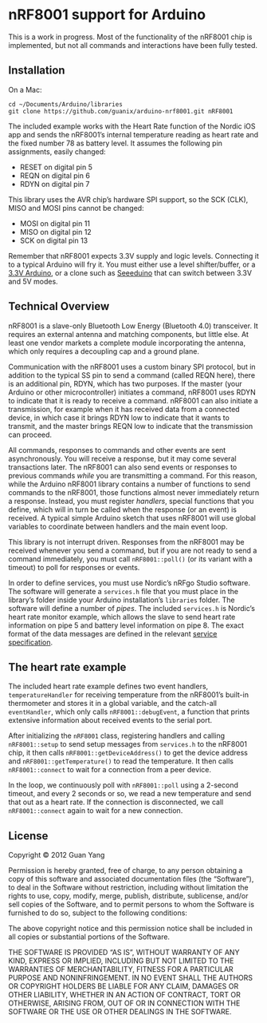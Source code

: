 # nRF8001 support for Arduino

This is a work in progress. Most of the functionality of the nRF8001 chip
is implemented, but not all commands and interactions have been fully
tested.

## Installation

On a Mac:

    cd ~/Documents/Arduino/libraries
    git clone https://github.com/guanix/arduino-nrf8001.git nRF8001

The included example works with the Heart Rate function of the Nordic iOS app
and sends the nRF8001’s internal temperature reading as heart rate and the
fixed number 78 as battery level. It assumes the following pin assignments,
easily changed:

* RESET on digital pin 5
* REQN on digital pin 6
* RDYN on digital pin 7

This library uses the AVR chip’s hardware SPI support, so the SCK (CLK),
MISO and MOSI pins cannot be changed:

* MOSI on digital pin 11
* MISO on digital pin 12
* SCK on digital pin 13

Remember that nRF8001 expects 3.3V supply and logic levels. Connecting it
to a typical Arduino will fry it. You must either use a level shifter/buffer,
or a [3.3V Arduino][promini], or a clone such as [Seeeduino][seeeduino]
that can switch between 3.3V and 5V modes.

[promini]: https://www.sparkfun.com/products/11114
[seeeduino]: http://www.seeedstudio.com/depot/seeeduino-v221-atmega-328p-p-669.html

## Technical Overview

nRF8001 is a slave-only Bluetooth Low Energy (Bluetooth 4.0) transceiver.
It requires an external antenna and matching components, but little else.
At least one vendor markets a complete module incorporating the antenna,
which only requires a decoupling cap and a ground plane.

Communication with the nRF8001 uses a custom binary SPI protocol, but in
addition to the typical SS pin to send a command (called REQN here), there
is an additional pin, RDYN, which has two purposes. If the master (your
Arduino or other microcontroller) initiates a command, nRF8001 uses RDYN
to indicate that it is ready to receive a command. nRF8001 can also
initiate a transmission, for example when it has received data from a
connected device, in which case it brings RDYN low to indicate that it
wants to transmit, and the master brings REQN low to indicate that the
transmission can proceed.

All commands, responses to commands and other events are sent asynchronously.
You will receive a response, but it may come several transactions later. The
nRF8001 can also send events or responses to previous commands _while_ you
are transmitting a command. For this reason, while the Arduino nRF8001 library
contains a number of functions to send commands to the nRF8001, those
functions almost never immediately return a response. Instead, you must
register _handlers_, special functions that you define, which will in turn
be called when the response (or an event) is received. A typical simple
Arduino sketch that uses nRF8001 will use global variables to coordinate
between handlers and the main event loop.

This library is not interrupt driven. Responses from the nRF8001 may be
received whenever you send a command, but if you are not ready to send a
command immediately, you must call `nRF8001::poll()` (or its variant with
a timeout) to poll for responses or events.

In order to define services, you must use Nordic’s nRFgo Studio software.
The software will generate a `services.h` file that you must place in the
library’s folder inside your Arduino installation’s `libraries` folder.
The software will define a number of _pipes_. The included `services.h` is
Nordic’s heart rate monitor example, which allows the slave to send
heart rate information on pipe 5 and battery level information on pipe 8.
The exact format of the data messages are defined in the relevant
[service specification][servicespec].

[servicespec]: http://developer.bluetooth.org/gatt/services/Pages/ServicesHome.aspx

## The heart rate example

The included heart rate example defines two event handlers,
`temperatureHandler` for receiving temperature from the nRF8001’s
built-in thermometer and stores it in a global variable,
and the catch-all `eventHandler`, which only calls `nRF8001::debugEvent`,
a function that prints extensive information about received events to the
serial port.

After initializing the `nRF8001` class, registering handlers and calling
`nRF8001::setup` to send setup messages from `services.h` to the nRF8001
chip, it then calls `nRF8001::getDeviceAddress()` to get the device
address and `nRF8001::getTemperature()` to read the temperature.
It then calls `nRF8001::connect` to wait for a connection from a peer
device.

In the loop, we continuously poll with `nRF8001::poll` using a 2-second
timeout, and every 2 seconds or so, we read a new temperature and send
that out as a heart rate. If the connection is disconnected, we call
`nRF8001::connect` again to wait for a new connection.

## License
Copyright © 2012 Guan Yang

Permission is hereby granted, free of charge, to any person obtaining
a copy of this software and associated documentation files (the
“Software”), to deal in the Software without restriction, including
without limitation the rights to use, copy, modify, merge, publish,
distribute, sublicense, and/or sell copies of the Software, and to
permit persons to whom the Software is furnished to do so, subject to
the following conditions:

The above copyright notice and this permission notice shall be
included in all copies or substantial portions of the Software.

THE SOFTWARE IS PROVIDED “AS IS”, WITHOUT WARRANTY OF ANY KIND,
EXPRESS OR IMPLIED, INCLUDING BUT NOT LIMITED TO THE WARRANTIES OF
MERCHANTABILITY, FITNESS FOR A PARTICULAR PURPOSE AND
NONINFRINGEMENT. IN NO EVENT SHALL THE AUTHORS OR COPYRIGHT HOLDERS BE
LIABLE FOR ANY CLAIM, DAMAGES OR OTHER LIABILITY, WHETHER IN AN ACTION
OF CONTRACT, TORT OR OTHERWISE, ARISING FROM, OUT OF OR IN CONNECTION
WITH THE SOFTWARE OR THE USE OR OTHER DEALINGS IN THE SOFTWARE.
